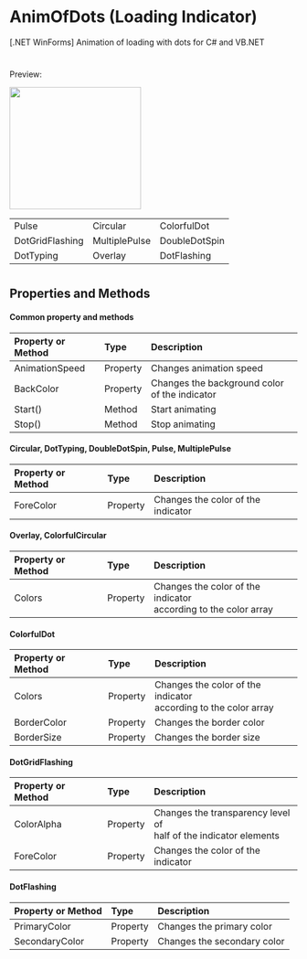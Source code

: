 
# AnimOfDots (Loading Indicator)
[.NET WinForms] Animation of loading with dots for C# and VB.NET
#
Preview:

<img src="https://raw.githubusercontent.com/mt-alts/AnimOfDots/main/preview.gif" width=230 height=214/>

<table>
  <tr>
    <td>Pulse</td>
    <td>Circular</td>
    <td>ColorfulDot</td>
  </tr>
  <tr>
    <td>DotGridFlashing</td>
    <td>MultiplePulse</td>
    <td>DoubleDotSpin</td>
  </tr>
    <tr>
    <td>DotTyping</td>
    <td>Overlay</td>
    <td>DotFlashing</td>
  </tr>
</table>

#

## Properties and Methods
#### Common property and methods
| Property or Method | Type  | Description |
| :-------- | :------- | :------------------------- |
| AnimationSpeed | Property | Changes animation speed |
| BackColor | Property | Changes the background color of the indicator |
| Start() | Method | Start animating |
| Stop() | Method | Stop animating |

#### Circular, DotTyping, DoubleDotSpin, Pulse, MultiplePulse
| Property or Method | Type | Description  |
| :-------- | :------- | :------------------------- |
| ForeColor | Property | Changes the color of the indicator |

#### Overlay, ColorfulCircular
| Property or Method | Type | Description   |
| :-------- | :------- | :------------------------- |
| Colors | Property | Changes the color of the indicator <br /> according to the color array |
  
#### ColorfulDot
| Property or Method | Type | Description |
| :-------- | :------- | :------------------------- |
| Colors | Property | Changes the color of the indicator <br /> according to the color array |
| BorderColor | Property | Changes the border color |
| BorderSize  | Property  | Changes the border size |
 
#### DotGridFlashing
| Property or Method | Type | Description |
| :-------- | :------- | :------------------------- |
| ColorAlpha | Property | Changes the transparency level of <br /> half of the indicator elements |
| ForeColor | Property | Changes the color of the indicator  |

#### DotFlashing
| Property or Method | Type | Description |
| :-------- | :------- | :------------------------- |
| PrimaryColor | Property | Changes the primary color         |
| SecondaryColor | Property | Changes the secondary color     |
